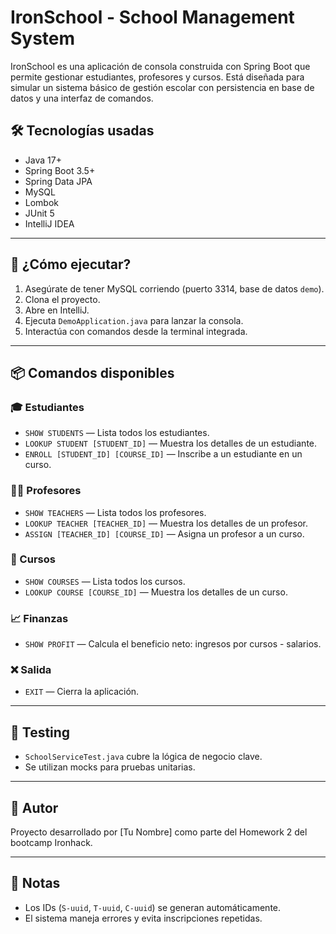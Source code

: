 # IronSchool - School Management System

IronSchool es una aplicación de consola construida con Spring Boot que permite gestionar estudiantes, profesores y cursos. Está diseñada para simular un sistema básico de gestión escolar con persistencia en base de datos y una interfaz de comandos.

## 🛠️ Tecnologías usadas

- Java 17+
- Spring Boot 3.5+
- Spring Data JPA
- MySQL
- Lombok
- JUnit 5
- IntelliJ IDEA

---

## 🚀 ¿Cómo ejecutar?

1. Asegúrate de tener MySQL corriendo (puerto 3314, base de datos `demo`).
2. Clona el proyecto.
3. Abre en IntelliJ.
4. Ejecuta `DemoApplication.java` para lanzar la consola.
5. Interactúa con comandos desde la terminal integrada.

---

## 📦 Comandos disponibles

### 🎓 Estudiantes

- `SHOW STUDENTS` — Lista todos los estudiantes.
- `LOOKUP STUDENT [STUDENT_ID]` — Muestra los detalles de un estudiante.
- `ENROLL [STUDENT_ID] [COURSE_ID]` — Inscribe a un estudiante en un curso.

### 🧑‍🏫 Profesores

- `SHOW TEACHERS` — Lista todos los profesores.
- `LOOKUP TEACHER [TEACHER_ID]` — Muestra los detalles de un profesor.
- `ASSIGN [TEACHER_ID] [COURSE_ID]` — Asigna un profesor a un curso.

### 📘 Cursos

- `SHOW COURSES` — Lista todos los cursos.
- `LOOKUP COURSE [COURSE_ID]` — Muestra los detalles de un curso.

### 📈 Finanzas

- `SHOW PROFIT` — Calcula el beneficio neto: ingresos por cursos - salarios.

### ❌ Salida

- `EXIT` — Cierra la aplicación.

---

## 🧪 Testing

- `SchoolServiceTest.java` cubre la lógica de negocio clave.
- Se utilizan mocks para pruebas unitarias.

---

## 🧑 Autor

Proyecto desarrollado por [Tu Nombre] como parte del Homework 2 del bootcamp Ironhack.

---

## 📎 Notas

- Los IDs (`S-uuid`, `T-uuid`, `C-uuid`) se generan automáticamente.
- El sistema maneja errores y evita inscripciones repetidas.
